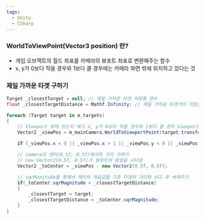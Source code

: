 ```yaml
---
tags:
  - Unity
  - CSharp
---
```

### WorldToViewPoint(Vector3 position) 란?
- 게임 오브젝트의 월드 좌표를 카메라의 뷰포트 좌표로 변환해주는 함수
- x, y가 0보다 작을 경우와 1보다 클 경우에는 카메라 화면 밖에 위치하고 있다는 것
### 제일 가까운 타겟 구하기
```C#
Target _closestTarget = null; // 제일 가까운 타겟 저장용 변수
float _closestTargetDistance = Mathf.Infinity; // 제일 가까운 타겟거리 저장용, 부동소수점 최대값 저장

foreach (Target target in m_targets)
{
    // Viewport 밖에 있는지 체크 x, y가 0보다 작을 경우와 1보다 클 경우 Viewport 밖 나타냄
    Vector2 _viewPos = m_mainCamera.WorldToViewportPoint(target.transform.position);

    if (_viewPos.x < 0 || _viewPos.x > 1 || _viewPos.y < 0 || _viewPos.y > 1) continue;

    // camera의 센터(0.5f, 0.5f)에서의 거리 구하기
    // new Vector2(0.5f, 0.5f)가 뷰포트의 중앙을 나타냄 
    Vector2 _toCenter = _viewPos - new Vector2(0.5f, 0.5f);

    // sqrManitude를 통해서 벡터의 제곱값을 기존 타겟의 거리와 비교 후 바꿔주기
    if(_toCenter.sqrMagnitude < _closestTargetDistance)
    {
        _closestTarget = target;
        _closestTargetDistance = _toCenter.sqrMagnitude;
    }
}
```